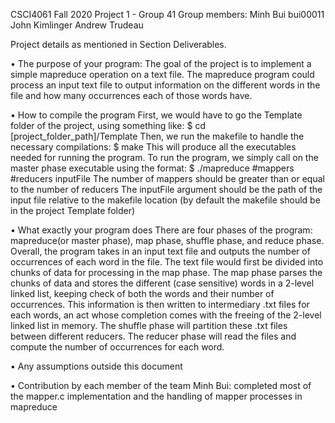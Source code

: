 CSCI4061 Fall 2020
Project 1 - Group 41
Group members:
  Minh Bui    bui00011
  John Kimlinger
  Andrew Trudeau

Project details as mentioned in Section Deliverables.

• The purpose of your program:
  The goal of the project is to implement a simple mapreduce operation on a text file. The mapreduce program could process an input text file to output information on the different words in the file and how many occurrences each of those words have.  

• How to compile the program
  First, we would have to go the Template folder of the project, using something like: $ cd [project_folder_path]/Template
  Then, we run the makefile to handle the necessary compilations: $ make
  This will produce all the executables needed for running the program.
  To run the program, we simply call on the master phase executable using the format:
  $ ./mapreduce #mappers #reducers inputFile
    The number of mappers should be greater than or equal to the number of reducers
    The inputFile argument should be the path of the input file relative to the makefile location (by default the makefile should be in the project Template folder)

• What exactly your program does
  There are four phases of the program: mapreduce(or master phase), map phase, shuffle phase, and reduce phase. Overall, the program takes in an input text file and outputs the number of occurrences of each word in the file. The text file would first be divided into chunks of data for processing in the map phase. The map phase parses the chunks of data and stores the different (case sensitive) words in a 2-level linked list, keeping check of both the words and their number of occurrences. This information is then written to intermediary .txt files for each words, an act whose completion comes with the freeing of the 2-level linked list in memory. The shuffle phase will partition these .txt files between different reducers. The reducer phase will read the files and compute the number of occurrences for each word.   

• Any assumptions outside this document

• Contribution by each member of the team
  Minh Bui: completed most of the mapper.c implementation and the handling of mapper processes in mapreduce 
